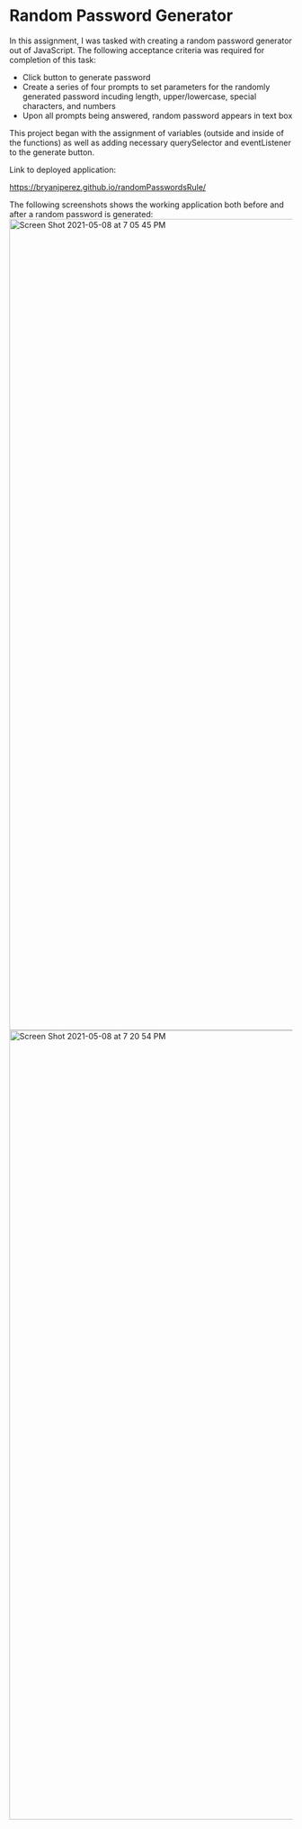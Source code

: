 # Random Password Generator

In this assignment, I was tasked with creating a random password generator out of JavaScript. The following acceptance criteria was required for completion of this task:

* Click button to generate password
* Create a series of four prompts to set parameters for the randomly generated password incuding length, upper/lowercase, special characters, and numbers
* Upon all prompts being answered, random password appears in text box

This project began with the assignment of variables (outside and inside of the functions) as well as adding necessary querySelector and eventListener to the generate button.

Link to deployed application: 

https://bryanjperez.github.io/randomPasswordsRule/

The following screenshots shows the working application both before and after a random password is generated:
<img width="1440" alt="Screen Shot 2021-05-08 at 7 05 45 PM" src="https://user-images.githubusercontent.com/79334697/117555822-72732680-b030-11eb-983a-313cfbf9dfaf.png">
<img width="1401" alt="Screen Shot 2021-05-08 at 7 20 54 PM" src="https://user-images.githubusercontent.com/79334697/117556017-8881e680-b032-11eb-91f5-63f125eb71d3.png">
